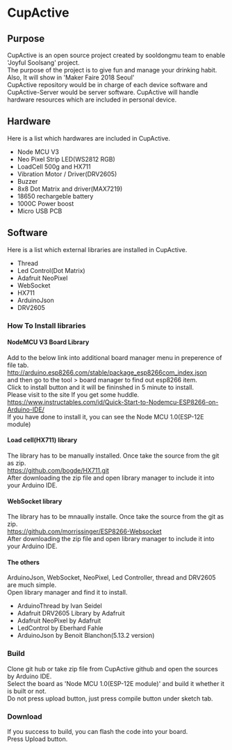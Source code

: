 # CupActive
## Purpose
CupActive is an open source project created by sooldongmu team to enable 'Joyful Soolsang' project.</br>
The purpose of the project is to give fun and manage your drinking habit. </br>
Also, It will show in 'Maker Faire 2018 Seoul' </br>
CupActive repository would be in charge of each device software and CupActive-Server would be server software.
CupActive will handle hardware resources which are included in personal device.

## Hardware
Here is a list which hardwares are included in CupActive.
* Node MCU V3
* Neo Pixel Strip LED(WS2812 RGB)
* LoadCell 500g and HX711
* Vibration Motor / Driver(DRV2605)
* Buzzer
* 8x8 Dot Matrix and driver(MAX7219)
* 18650 rechargeble battery
* 1000C Power boost
* Micro USB PCB

## Software
Here is a list which external libraries are installed in CupActive.
* Thread
* Led Control(Dot Matrix)
* Adafruit NeoPixel
* WebSocket
* HX711
* ArduinoJson
* DRV2605

### How To Install libraries
#### NodeMCU V3 Board Library
Add to the below link into additional board manager menu in preperence of file tab.
http://arduino.esp8266.com/stable/package_esp8266com_index.json </br>
and then go to the tool > board manager to find out esp8266 item. </br>
Click to install button and it will be fininshed in 5 minute to install.</br>
Please visit to the site If you get some huddle.</br>
https://www.instructables.com/id/Quick-Start-to-Nodemcu-ESP8266-on-Arduino-IDE/ </br>
If you have done to install it, you can see the Node MCU 1.0(ESP-12E module)
#### Load cell(HX711) library
The library has to be manually installed. Once take the source from the git as zip. </br>
https://github.com/bogde/HX711.git </br>
After downloading the zip file and open library manager to include it into your Arduino IDE.
#### WebSocket library
The library has to be mnaually installe. Once take the source from the git as zip. <br>
https://github.com/morrissinger/ESP8266-Websocket </br>
After downloading the zip file and open library manager to include it into your Arduino IDE.
#### The others
ArduinoJson, WebSocket, NeoPixel, Led Controller, thread and DRV2605 are much simple.</br>
Open library manager and find it to install.
* ArduinoThread by Ivan Seidel
* Adafruit DRV2605 Library by Adafruit
* Adafruit NeoPixel by Adafruit
* LedControl by Eberhard Fahle
* ArduinoJson by Benoit Blanchon(5.13.2 version)
### Build 
Clone git hub or take zip file from CupActive github and open the sources by Arduino IDE. </br>
Select the board as 'Node MCU 1.0(ESP-12E module)' and build it whether it is built or not.</br>
Do not press upload button, just press compile button under sketch tab. </br>

### Download
If you success to build, you can flash the code into your board.</br>
Press Upload button.</br>

